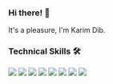 ### Hi there! 👋
It's a pleasure, I'm Karim Dib.
<!--
**karimdib/karimdib** is a ✨ _special_ ✨ repository because its `README.md` (this file) appears on your GitHub profile.

Here are some ideas to get you started:

- 🔭 I’m currently working on ...
- 🌱 I’m currently learning ...
- 👯 I’m looking to collaborate on ...
- 🤔 I’m looking for help with ...
- 💬 Ask me about ...
- 📫 How to reach me: ...
- 😄 Pronouns: ...
- ⚡ Fun fact: ...
-->

### Technical Skills 🛠️

![](https://img.shields.io/badge/-HTML-333333?style=flat&logo=html5) [![](https://img.shields.io/badge/-CSS-blue?style=flat&logo=css3)](https://shields.io/) [![](https://img.shields.io/badge/-JavaScript-yellow?style=flat&logo=javascript)](https://shields.io/) [![](https://img.shields.io/badge/-Vue.js-green?style=flat&logo=vue.js)](https://shields.io/) [![](https://img.shields.io/badge/-MySQL-blue?style=flat&logo=mysql)](https://shields.io/) [![](https://img.shields.io/badge/-Sass-pink?style=flat&logo=sass)](https://shields.io/) [![](https://img.shields.io/badge/-Laravel-red?style=flat&logo=laravel)](https://shields.io/) [![](https://img.shields.io/badge/-Bootstrap-purple?style=flat&logo=bootstrap)](https://shields.io/)




